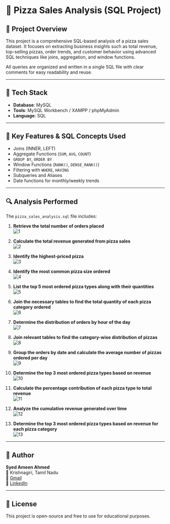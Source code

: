 # 🍕 Pizza Sales Analysis (SQL Project)

## 📌 Project Overview

This project is a comprehensive SQL-based analysis of a pizza sales dataset. It focuses on extracting business insights such as total revenue, top-selling pizzas, order trends, and customer behavior using advanced SQL techniques like joins, aggregation, and window functions.

All queries are organized and written in a single SQL file with clear comments for easy readability and reuse.

---

## 🧰 Tech Stack

- **Database**: MySQL  
- **Tools**: MySQL Workbench / XAMPP / phpMyAdmin  
- **Language**: SQL

---

## 🧠 Key Features & SQL Concepts Used

- Joins (INNER, LEFT)
- Aggregate Functions (`SUM`, `AVG`, `COUNT`)
- `GROUP BY`, `ORDER BY`
- Window Functions (`RANK()`, `DENSE_RANK()`)
- Filtering with `WHERE`, `HAVING`
- Subqueries and Aliases
- Date functions for monthly/weekly trends

---

## 🔍 Analysis Performed

The `pizza_sales_analysis.sql` file includes:

1. **Retrieve the total number of orders placed**  
   ![1](https://github.com/syedameen16/Portfolio/blob/main/Projects/Pizza%20Sales%20Analysis%20(SQL)/1.PNG)

2. **Calculate the total revenue generated from pizza sales**  
   ![2](https://github.com/syedameen16/Portfolio/blob/main/Projects/Pizza%20Sales%20Analysis%20(SQL)/2.PNG)

3. **Identify the highest-priced pizza**  
   ![3](https://github.com/syedameen16/Portfolio/blob/main/Projects/Pizza%20Sales%20Analysis%20(SQL)/3.PNG)

4. **Identify the most common pizza size ordered**  
   ![4](https://github.com/syedameen16/Portfolio/blob/main/Projects/Pizza%20Sales%20Analysis%20(SQL)/4.PNG)

5. **List the top 5 most ordered pizza types along with their quantities**  
   ![5](https://github.com/syedameen16/Portfolio/blob/main/Projects/Pizza%20Sales%20Analysis%20(SQL)/5.PNG)

6. **Join the necessary tables to find the total quantity of each pizza category ordered**  
   ![6](https://github.com/syedameen16/Portfolio/blob/main/Projects/Pizza%20Sales%20Analysis%20(SQL)/6.PNG)

7. **Determine the distribution of orders by hour of the day**  
   ![7](https://github.com/syedameen16/Portfolio/blob/main/Projects/Pizza%20Sales%20Analysis%20(SQL)/7.PNG)

8. **Join relevant tables to find the category-wise distribution of pizzas**  
   ![8](https://github.com/syedameen16/Portfolio/blob/main/Projects/Pizza%20Sales%20Analysis%20(SQL)/8.PNG)

9. **Group the orders by date and calculate the average number of pizzas ordered per day**  
   ![9](https://github.com/syedameen16/Portfolio/blob/main/Projects/Pizza%20Sales%20Analysis%20(SQL)/9.PNG)

10. **Determine the top 3 most ordered pizza types based on revenue**  
    ![10](https://github.com/syedameen16/Portfolio/blob/main/Projects/Pizza%20Sales%20Analysis%20(SQL)/10.PNG)

11. **Calculate the percentage contribution of each pizza type to total revenue**  
    ![11](https://github.com/syedameen16/Portfolio/blob/main/Projects/Pizza%20Sales%20Analysis%20(SQL)/11.PNG)

12. **Analyze the cumulative revenue generated over time**  
    ![12](https://github.com/syedameen16/Portfolio/blob/main/Projects/Pizza%20Sales%20Analysis%20(SQL)/12.PNG)

13. **Determine the top 3 most ordered pizza types based on revenue for each pizza category**  
    ![13](https://github.com/syedameen16/Portfolio/blob/main/Projects/Pizza%20Sales%20Analysis%20(SQL)/13.PNG)

---

## 👤 Author

**Syed Ameen Ahmed**  
📍 Krishnagiri, Tamil Nadu  
📧 [Gmail](mailto:ameenahmed16th@gmail.com)  
🔗 [LinkedIn](https://www.linkedin.com/in/syed-ameen-9b3871217/)

---

## 📄 License

This project is open-source and free to use for educational purposes.
